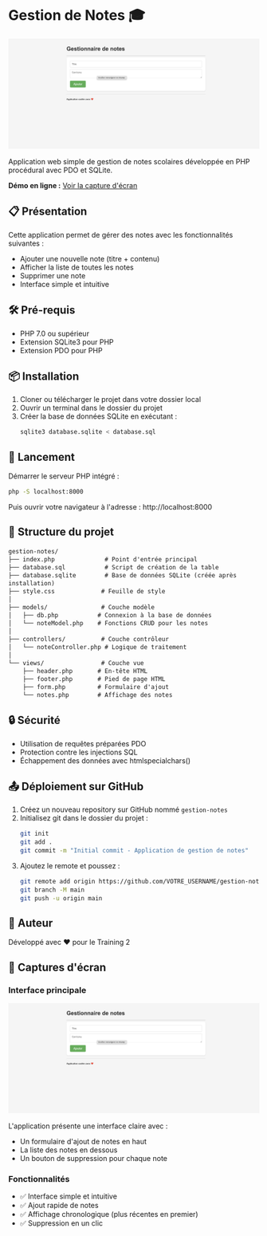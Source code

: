 # Gestion de Notes 🎓

![Interface de l'application](screenshots/interface-principale.png)

Application web simple de gestion de notes scolaires développée en PHP procédural avec PDO et SQLite.

**Démo en ligne :** [Voir la capture d'écran](#-captures-décran)

## 📋 Présentation

Cette application permet de gérer des notes avec les fonctionnalités suivantes :
- Ajouter une nouvelle note (titre + contenu)
- Afficher la liste de toutes les notes
- Supprimer une note
- Interface simple et intuitive

## 🛠️ Pré-requis

- PHP 7.0 ou supérieur
- Extension SQLite3 pour PHP
- Extension PDO pour PHP

## 📦 Installation

1. Cloner ou télécharger le projet dans votre dossier local
2. Ouvrir un terminal dans le dossier du projet
3. Créer la base de données SQLite en exécutant :
   ```bash
   sqlite3 database.sqlite < database.sql
   ```

## 🚀 Lancement

Démarrer le serveur PHP intégré :
```bash
php -S localhost:8000
```

Puis ouvrir votre navigateur à l'adresse : http://localhost:8000

## 📁 Structure du projet

```
gestion-notes/
├── index.php              # Point d'entrée principal
├── database.sql           # Script de création de la table
├── database.sqlite        # Base de données SQLite (créée après installation)
├── style.css             # Feuille de style
│
├── models/               # Couche modèle
│   ├── db.php           # Connexion à la base de données
│   └── noteModel.php    # Fonctions CRUD pour les notes
│
├── controllers/          # Couche contrôleur
│   └── noteController.php # Logique de traitement
│
└── views/                # Couche vue
    ├── header.php       # En-tête HTML
    ├── footer.php       # Pied de page HTML
    ├── form.php         # Formulaire d'ajout
    └── notes.php        # Affichage des notes
```

## 🔒 Sécurité

- Utilisation de requêtes préparées PDO
- Protection contre les injections SQL
- Échappement des données avec htmlspecialchars()

## 📤 Déploiement sur GitHub

1. Créez un nouveau repository sur GitHub nommé `gestion-notes`
2. Initialisez git dans le dossier du projet :
   ```bash
   git init
   git add .
   git commit -m "Initial commit - Application de gestion de notes"
   ```
3. Ajoutez le remote et poussez :
   ```bash
   git remote add origin https://github.com/VOTRE_USERNAME/gestion-notes.git
   git branch -M main
   git push -u origin main
   ```

## 👤 Auteur

Développé avec ❤️ pour le Training 2

## 📸 Captures d'écran

### Interface principale
![Interface de l'application](screenshots/interface-principale.png)

L'application présente une interface claire avec :
- Un formulaire d'ajout de notes en haut
- La liste des notes en dessous
- Un bouton de suppression pour chaque note

### Fonctionnalités
- ✅ Interface simple et intuitive
- ✅ Ajout rapide de notes
- ✅ Affichage chronologique (plus récentes en premier)
- ✅ Suppression en un clic
